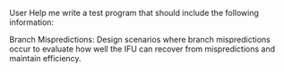 User
Help me write a test program that should include the following information:

Branch Mispredictions:
Design scenarios where branch mispredictions occur to evaluate how well the IFU can recover from mispredictions and maintain efficiency.